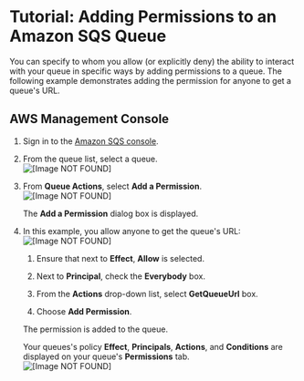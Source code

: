 # Tutorial: Adding Permissions to an Amazon SQS Queue<a name="sqs-add-permissions"></a>

You can specify to whom you allow \(or explicitly deny\) the ability to interact with your queue in specific ways by adding permissions to a queue\. The following example demonstrates adding the permission for anyone to get a queue's URL\.

## AWS Management Console<a name="add-permissions-console"></a>

1. Sign in to the [Amazon SQS console](https://console.aws.amazon.com/sqs/)\.

1. From the queue list, select a queue\.  
![\[Image NOT FOUND\]](http://docs.aws.amazon.com/AWSSimpleQueueService/latest/SQSDeveloperGuide/images/sqs-tutorials-sending-message-to-queue-select-queue.png)

1. From **Queue Actions**, select **Add a Permission**\.  
![\[Image NOT FOUND\]](http://docs.aws.amazon.com/AWSSimpleQueueService/latest/SQSDeveloperGuide/images/sqs-tutorials-adding-permissions-add-a-permission.png)

   The **Add a Permission** dialog box is displayed\.

1. In this example, you allow anyone to get the queue's URL:  
![\[Image NOT FOUND\]](http://docs.aws.amazon.com/AWSSimpleQueueService/latest/SQSDeveloperGuide/images/sqs-tutorials-adding-permissions-add-a-permission-dialog-box.png)

   1. Ensure that next to **Effect**, **Allow** is selected\.

   1. Next to **Principal**, check the **Everybody** box\.

   1. From the **Actions** drop\-down list, select **GetQueueUrl** box\.

   1. Choose **Add Permission**\.

   The permission is added to the queue\.

   Your queues's policy **Effect**, **Principals**, **Actions**, and **Conditions** are displayed on your queue's **Permissions** tab\.  
![\[Image NOT FOUND\]](http://docs.aws.amazon.com/AWSSimpleQueueService/latest/SQSDeveloperGuide/images/sqs-tutorials-adding-permissions-permissions-tab.png)